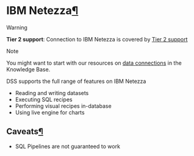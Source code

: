 IBM Netezza[¶](#ibm-netezza "Permalink to this heading")
========================================================



Warning


**Tier 2 support**: Connection to IBM Netezza is covered by [Tier 2 support](../../troubleshooting/support-tiers.html)




Note


You might want to start with our resources on [data connections](https://knowledge.dataiku.com/latest/data-sourcing/connections/index.html) in the Knowledge Base.



DSS supports the full range of features on IBM Netezza


* Reading and writing datasets
* Executing SQL recipes
* Performing visual recipes in\-database
* Using live engine for charts



Caveats[¶](#caveats "Permalink to this heading")
------------------------------------------------


* SQL Pipelines are not guaranteed to work